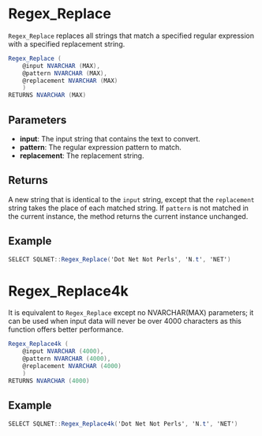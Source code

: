 # Regex_Replace

`Regex_Replace` replaces all strings that match a specified regular expression with a specified replacement string. 

```csharp
Regex_Replace (
	@input NVARCHAR (MAX),
	@pattern NVARCHAR (MAX),
	@replacement NVARCHAR (MAX)
	)
RETURNS NVARCHAR (MAX)
```

## Parameters

  - **input**: The input string that contains the text to convert.
  - **pattern**: The regular expression pattern to match.
  - **replacement**: The replacement string.

## Returns

A new string that is identical to the `input` string, except that the `replacement` string takes the place of each matched string. If `pattern` is not matched in the current instance, the method returns the current instance unchanged.

## Example

```csharp
SELECT SQLNET::Regex_Replace('Dot Net Not Perls', 'N.t', 'NET')
```

# Regex_Replace4k

It is equivalent to `Regex_Replace` except no NVARCHAR(MAX) parameters; it can be used when input data will never be over 4000 characters as this function offers better performance.

```csharp
Regex_Replace4k (
	@input NVARCHAR (4000),
	@pattern NVARCHAR (4000),
	@replacement NVARCHAR (4000)
	)
RETURNS NVARCHAR (4000)
```

## Example

```csharp
SELECT SQLNET::Regex_Replace4k('Dot Net Not Perls', 'N.t', 'NET')
```
